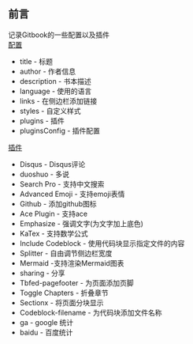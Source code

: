 ## 前言

记录Gitbook的一些配置以及插件  
[配置](settings.md)  
* title - 标题
* author - 作者信息
* description - 书本描述
* language - 使用的语言
* links - 在侧边栏添加链接
* styles - 自定义样式
* plugins - 插件
* pluginsConfig - 插件配置 

[插件](plugins.md)  
* Disqus - Disqus评论
* duoshuo - 多说
* Search Pro - 支持中文搜索
* Advanced Emoji - 支持emoji表情
* Github - 添加github图标
* Ace Plugin - 支持ace
* Emphasize - 强调文字(为文字加上底色)
* KaTex - 支持数学公式
* Include Codeblock - 使用代码块显示指定文件的内容
* Splitter - 自由调节侧边栏宽度
* Mermaid -支持渲染Mermaid图表
* sharing - 分享
* Tbfed-pagefooter - 为页面添加页脚
* Toggle Chapters - 折叠章节
* Sectionx - 将页面分块显示
* Codeblock-filename - 为代码块添加文件名称
* ga - google 统计
* baidu - 百度统计
